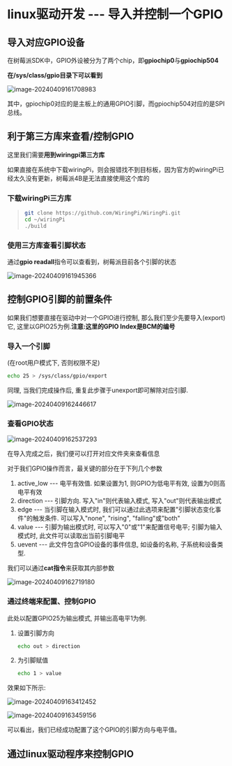 # linux驱动开发 --- 导入并控制一个GPIO

## 导入对应GPIO设备

在树莓派SDK中，GPIO外设被分为了两个chip，即**gpiochip0**与**gpiochip504**

**在/sys/class/gpio目录下可以看到**

![image-20240409161708983](E:/Typora_note/photos/image-20240409161708983.png)

其中，gpiochip0对应的是主板上的通用GPIO引脚，而gpiochip504对应的是SPI总线。

## 利于第三方库来查看/控制GPIO

这里我们需要**用到wiringpi第三方库**

如果直接在系统中下载wiringPi，则会报错找不到目标板，因为官方的wiringPi已经太久没有更新，树莓派4B是无法直接使用这个库的

### 下载wiringPi三方库

> ```bash
> git clone https://github.com/WiringPi/WiringPi.git
> cd ~/wiringPi
> ./build
> ```

### 使用三方库查看引脚状态

通过**gpio readall**指令可以查看到，树莓派目前各个引脚的状态

![image-20240409161945366](E:/Typora_note/photos/image-20240409161945366.png)

## 控制GPIO引脚的前置条件

如果我们想要直接在驱动中对一个GPIO进行控制, 那么我们至少先要导入(export)它, 这里以GPIO25为例.**注意:这里的GPIO Index是BCM的编号**

### 导入一个引脚

(在root用户模式下, 否则权限不足)

``` bash
echo 25 > /sys/class/gpio/export 
```

同理, 当我们完成操作后, 重复此步骤于unexport即可解除对应引脚.

![image-20240409162446617](E:/Typora_note/photos/image-20240409162446617.png)

### 查看GPIO状态

![image-20240409162537293](E:/Typora_note/photos/image-20240409162537293.png)

在导入完成之后，我们便可以打开对应文件夹来查看信息

对于我们GPIO操作而言，最关键的部分在于下列几个参数

1. active_low	---	电平有效值. 如果设置为1, 则GPIO为低电平有效, 设置为0则高电平有效
2. direction --- 引脚方向. 写入"in"则代表输入模式, 写入"out"则代表输出模式
3. edge --- 当引脚在输入模式时, 我们可以通过此选项来配置"引脚状态变化事件"的触发条件. 可以写入"none", "rising", "falling"或"both"
4. value --- 引脚为输出模式时, 可以写入"0"或"1"来配置信号电平; 引脚为输入模式时, 此文件可以读取出当前引脚电平
5. uevent --- 此文件包含GPIO设备的事件信息, 如设备的名称, 子系统和设备类型.

我们可以通过**cat指令**来获取其内部参数

![image-20240409162719180](E:/Typora_note/photos/image-20240409162719180.png)

### 通过终端来配置、控制GPIO

此处以配置GPIO25为输出模式, 并输出高电平1为例.

1. 设置引脚方向

   ``` bash
   echo out > direction
   ```

2. 为引脚赋值

   ``` bash
   echo 1 > value
   ```

效果如下所示:

![image-20240409163412452](E:/Typora_note/photos/image-20240409163412452.png)

![image-20240409163459156](E:/Typora_note/photos/image-20240409163459156.png)

可以看出，我们已经成功配置了这个GPIO的引脚方向与电平值。

## 通过linux驱动程序来控制GPIO

